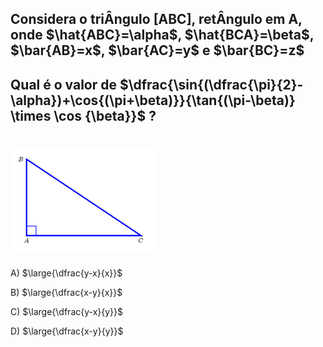 ## Considera o triÂngulo [ABC], retÂngulo em A, onde $\hat{ABC}=\alpha$, $\hat{BCA}=\beta$, $\bar{AB}=x$, $\bar{AC}=y$ e $\bar{BC}=z$
## Qual é o valor  de $\dfrac{\sin{(\dfrac{\pi}{2}-\alpha})+\cos{(\pi+\beta)}}{\tan{(\pi-\beta)} \times \cos {\beta}}$ ?
# ![Alt text](image.png)

A) $\large{\dfrac{y-x}{x}}$

B) $\large{\dfrac{x-y}{x}}$

C) $\large{\dfrac{y-x}{y}}$

D) $\large{\dfrac{x-y}{y}}$

